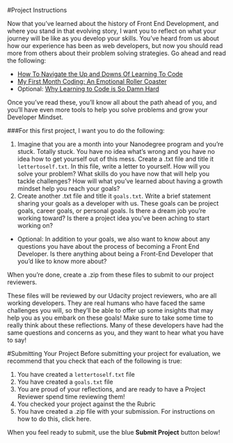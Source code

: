 #Project Instructions

Now that you’ve learned about the history of Front End Development, and where you stand in that evolving story, I want you to reflect on what your journey will be like as you develop your skills. You’ve heard from us about how our experience has been as web developers, but now you should read more from others about their problem solving strategies. Go ahead and read the following:

* [How To Navigate the Up and Downs Of Learning To Code](http://www.codeconquest.com/blog/how-to-navigate-the-up-and-downs-of-learning-to-code/)
* [My First Month Coding: An Emotional Roller Coaster](http://blog.thinkful.com/post/98829096308/my-first-month-coding-an-emotional-roller-coaster)
* Optional: [Why Learning to Code is So Damn Hard](http://www.vikingcodeschool.com/posts/why-learning-to-code-is-so-damn-hard)

Once you’ve read these, you’ll know all about the path ahead of you, and you’ll have even more tools to help you solve problems and grow your Developer Mindset.


###For this first project, I want you to do the following:

1. Imagine that you are a month into your Nanodegree program and you’re stuck. Totally stuck. You have no idea what’s wrong and you have no idea how to get yourself out of this mess. Create a .txt file and title it `lettertoself.txt`. In this file, write a letter to yourself. How will you solve your problem? What skills do you have now that will help you tackle challenges? How will what you’ve learned about having a growth mindset help you reach your goals?
2. Create another .txt file and title it `goals.txt`. Write a brief statement sharing your goals as a developer with us. These goals can be project goals, career goals, or personal goals. Is there a dream job you’re working toward? Is there a project idea you’ve been aching to start working on?
  * Optional: In addition to your goals, we also want to know about any questions you have about the process of becoming a Front End Developer. Is there anything about being a Front-End Developer that you’d like to know more about?

When you’re done, create a .zip from these files to submit to our project reviewers.

These files will be reviewed by our Udacity project reviewers, who are all working developers. They are real humans who have faced the same challenges you will, so they’ll be able to offer up some insights that may help you as you embark on these goals! Make sure to take some time to really think about these reflections. Many of these developers have had the same questions and concerns as you, and they want to hear what you have to say!


#Submitting Your Project
Before submitting your project for evaluation, we recommend that you check that each of the following is true:

1. You have created a `lettertoself.txt` file
2. You have created a `goals.txt` file
3. You are proud of your reflections, and are ready to have a Project Reviewer spend time reviewing them!
4. You checked your project against the the Rubric
5. You have created a .zip file with your submission. For instructions on how to do this, click here.

When you feel ready to submit, use the blue **Submit Project** button below!
